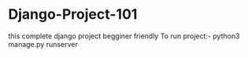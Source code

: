# Django-Project-101
this complete django project begginer friendly
To run project:- python3 manage.py runserver
